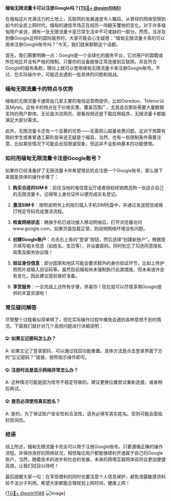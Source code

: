 **缅甸无限流量卡可以注册Google吗？[[TG💪+ @esim1088](https://t.me/s/esim1088)]**

在缅甸这片充满活力的土地上，互联网的发展速度令人瞩目。从曾经的网络受限到如今的全民上网时代，缅甸的通信市场正在经历一场翻天覆地的变化。对于许多缅甸用户来说，拥有一张无限流量卡是日常生活中不可或缺的一部分。然而，当涉及到像Google这样的国际服务时，大家可能会心生疑惑：“缅甸无限流量卡真的可以用来注册Google账号吗？”今天，我们就来聊聊这个话题。

首先，我们需要明确一点：Google是一个全球化的服务平台，它对用户的国籍或所在地区并没有严格的限制。只要你的设备能够正常连接到互联网，并且符合Google的服务条款，理论上就可以使用缅甸无限流量卡来注册Google账号。不过，在实际操作中，可能还会遇到一些具体的问题和挑战。

### **缅甸无限流量卡的特点与优势**

缅甸的无限流量卡通常由几家主要的电信运营商提供，比如Ooredoo、Telenor以及Mytel。这些卡的特点在于价格实惠、覆盖范围广，尤其适合那些需要大量数据支持的用户群体。无论是浏览网页、观看视频还是下载应用程序，无限流量卡都能满足大部分需求。

此外，无限流量卡还有一个显著的优势——无需担心超量收费问题。这对于预算有限的学生或者普通工薪阶层来说无疑是个福音。当然，也有一些限制条件需要注意，比如某些情况下可能会出现限速现象，但这并不会影响基本的功能使用。

### **如何用缅甸无限流量卡注册Google账号？**

如果你已经准备好了无限流量卡并希望借此机会注册一个Google账号，那么接下来就是具体的操作步骤了：

1. **购买合适的SIM卡**：前往当地的电信营业厅或者授权经销商选购一张适合自己的无限流量卡。记得带上身份证件以便完成实名登记。
   
2. **激活SIM卡**：按照说明书上的指引插入手机SIM托盘中，并通过发送短信或拨打特定号码完成激活流程。

3. **检查网络状态**：确保手机已成功接入移动网络后，打开浏览器访问www.google.com。如果页面加载正常，则说明网络环境没有问题。

4. **创建Google账户**：点击右上角的“登录”按钮，然后选择“创建新账户”。根据提示填写相关信息（如姓名、生日等），并设置密码。同时别忘了勾选同意隐私政策及服务协议哦！

5. **验证身份信息**：部分国家和地区可能会要求额外的身份验证环节，比如上传护照照片或输入验证码等。虽然目前缅甸尚未强制执行此类措施，但未来或许会有变化，因此建议提前做好准备。

6. **享受服务**：一旦完成上述所有步骤，恭喜你！现在就可以尽情享用Google提供的丰富资源啦！

### **常见疑问解答**

尽管整个过程看似简单明了，但在实际操作过程中难免会遇到各种意想不到的情况。下面我们就针对几个高频问题进行详细说明：

#### Q: 如果忘记密码怎么办？
A: 如果忘记了登录密码，可以通过找回功能重置。具体方法是点击登录界面下方的“忘记密码？”链接，按照指示操作即可。

#### Q: 注册时总是显示网络异常怎么办？
A: 这种情况可能是因为信号不稳定导致的。建议更换位置尝试重新连接，或者稍后再试。

#### Q: 是否必须使用真实姓名？
A: 是的，为了保证账户安全性和合法性，请务必填写真实姓名。否则可能会面临封禁风险。

### **结语**

综上所述，缅甸无限流量卡完全可以用于注册Google账号。只要遵循正确的操作流程，并保持良好的网络状况，相信每位用户都能够顺利开通属于自己的Google账户。当然，随着技术的进步和社会的发展，未来的跨境互联网体验将会更加便捷高效。让我们拭目以待吧！

最后提醒大家一句：在享受便利的同时也要注意个人信息保护，避免泄露敏感资料给不法分子利用。希望大家都能合理规划上网时间，健康上网！

[[TG💪+ @esim1088](https://t.me/s/esim1088) ![Image](https://i.postimg.cc/4NQfJmqS/Snipaste-2025-05-13-00-14-12.png)]